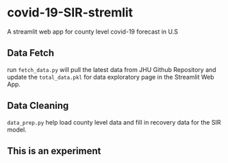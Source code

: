 # covid-19-SIR-stremlit
A streamlit web app for county level covid-19 forecast in U.S

## Data Fetch
run `fetch_data.py` will pull the latest data from JHU Github Repository and update the `total_data.pkl` for data exploratory page in the Streamlit Web App. 

## Data Cleaning
`data_prep.py` help load county level data and fill in recovery data for the SIR model.

## This is  an experiment